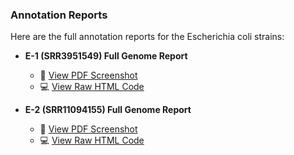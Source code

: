 ### Annotation Reports

Here are the full annotation reports for the Escherichia coli strains:

- **E-1 (SRR3951549) Full Genome Report**  
  -  📄 [ View PDF Screenshot](https://github.com/Mickuye/Bioinformatics_Ecoli-research/blob/724d01ec69431924a183a5cb8b7951c0221bc383/analyses/annotation/E-1(SRR3951549)FullGenomeReport.pdf)
  -  💻 [ View Raw HTML Code](https://github.com/Mickuye/Bioinformatics_Ecoli-research/blob/efb8f0afd2f4491546f7cc95d4dca0cd278d4072/analyses/annotation/E-2(SRR11094155)FullGenomeReport.html) 

- **E-2 (SRR11094155) Full Genome Report**  
  -  📄 [ View PDF Screenshot](https://github.com/Mickuye/Bioinformatics_Ecoli-research/blob/300e7268774de93748c8b241588494910812184f/analyses/annotation/E-2(SRR11094155)FullGenomeReport.pdf)
  -  💻 [ View Raw HTML Code](https://github.com/Mickuye/Bioinformatics_Ecoli-research/blob/0d10184f09741b768f59b2b9d586badd66e8b4b6/analyses/annotation/E-2(SRR11094155)FullGenomeReport.html) 

